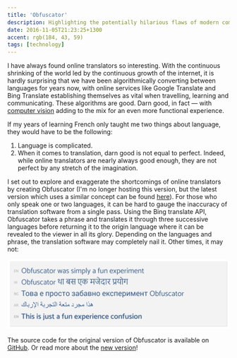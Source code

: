 ```yaml
---
title: 'Obfuscator'
description: Highlighting the potentially hilarious flaws of modern computer translators
date: 2016-11-05T21:23:25+1300
accent: rgb(184, 43, 59)
tags: [technology]
---
```


I have always found online translators so interesting. With the continuous shrinking of the world led by the continuous growth of the internet, it is hardly surprising that we have been algorithmically converting between languages for years now, with online services like Google Translate and Bing Translate establishing themselves as vital when travelling, learning and communicating. These algorithms are good. Darn good, in fact — with [computer vision][google-translate] adding to the mix for an even more functional experience.

If my years of learning French only taught me two things about language, they would have to be the following:

1. Language is complicated.
1. When it comes to translation, darn good is not equal to perfect.
   Indeed, while online translators are nearly always good enough, they are not perfect by any stretch of the imagination.

I set out to explore and exaggerate the shortcomings of online translators by creating Obfuscator (I'm no longer hosting this version, but the latest version which uses a similar concept can be found [here](https://obfuscator.albertnis.com/)). For those who only speak one or two languages, it can be hard to gauge the inaccuracy of translation software from a single pass. Using the Bing translate API, Obfuscator takes a phrase and translates it through three successive languages before returning it to the origin language where it can be revealed to the viewer in all its glory. Depending on the languages and phrase, the translation software may completely nail it. Other times, it may not:

![](./example.png)

The source code for the original version of Obfuscator is available on [GitHub](https://github.com/albertnis/obfuscator/). Or read more about the [new version](/serverless-side-rendering)!

[google-translate]: http://petapixel.com/2015/01/14/googles-translate-app-can-now-use-camera-translate-world-real-time/
